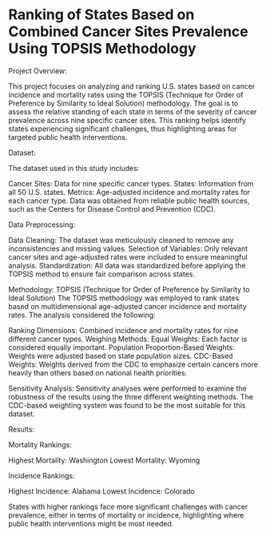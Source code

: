 # Ranking of States Based on Combined Cancer Sites Prevalence Using TOPSIS Methodology

Project Overview:

This project focuses on analyzing and ranking U.S. states based on cancer incidence and mortality rates using the TOPSIS (Technique for Order of Preference by Similarity to Ideal Solution) methodology. The goal is to assess the relative standing of each state in terms of the severity of cancer prevalence across nine specific cancer sites. This ranking helps identify states experiencing significant challenges, thus highlighting areas for targeted public health interventions.

Dataset:

The dataset used in this study includes:

Cancer Sites: Data for nine specific cancer types.
States: Information from all 50 U.S. states.
Metrics: Age-adjusted incidence and mortality rates for each cancer type.
Data was obtained from reliable public health sources, such as the Centers for Disease Control and Prevention (CDC).

Data Preprocessing:

Data Cleaning: The dataset was meticulously cleaned to remove any inconsistencies and missing values.
Selection of Variables: Only relevant cancer sites and age-adjusted rates were included to ensure meaningful analysis.
Standardization: All data was standardized before applying the TOPSIS method to ensure fair comparison across states.

Methodology:
TOPSIS (Technique for Order of Preference by Similarity to Ideal Solution)
The TOPSIS methodology was employed to rank states based on multidimensional age-adjusted cancer incidence and mortality rates. The analysis considered the following:

Ranking Dimensions: Combined incidence and mortality rates for nine different cancer types.
Weighing Methods:
Equal Weights: Each factor is considered equally important.
Population Proportion-Based Weights: Weights were adjusted based on state population sizes.
CDC-Based Weights: Weights derived from the CDC to emphasize certain cancers more heavily than others based on national health priorities.

Sensitivity Analysis:
Sensitivity analyses were performed to examine the robustness of the results using the three different weighting methods. The CDC-based weighting system was found to be the most suitable for this dataset.

Results:

Mortality Rankings:

Highest Mortality: Washington
Lowest Mortality: Wyoming

Incidence Rankings:

Highest Incidence: Alabama
Lowest Incidence: Colorado

States with higher rankings face more significant challenges with cancer prevalence, either in terms of mortality or incidence, highlighting where public health interventions might be most needed.
